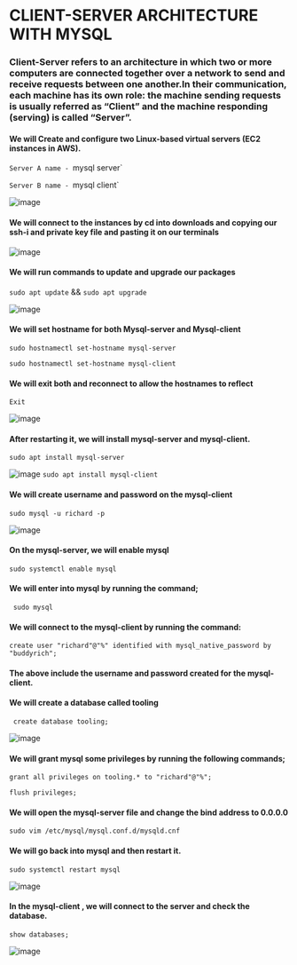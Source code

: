 # CLIENT-SERVER ARCHITECTURE WITH MYSQL

### Client-Server refers to an architecture in which two or more computers are connected together over a network to send and receive requests between one another.In their communication, each machine has its own role: the machine sending requests is usually referred as “Client” and the machine responding (serving) is called “Server”.

#### We will Create and configure two Linux-based virtual servers (EC2 instances in AWS).
`Server A name - `mysql server`

`Server B name - `mysql client`

![image](https://github.com/richardolat/PBL-1.LAMP/assets/134428528/dac67ce2-c4f1-45fc-a966-f99f34a81273)

#### We will connect to the instances by cd into downloads and copying our ssh-i and private key file and pasting it on our terminals 

![image](https://github.com/richardolat/PBL-1.LAMP/assets/134428528/59839c2e-4ae7-4d17-9a61-14152262ced9)

#### We will run commands to update and upgrade our packages 
`sudo apt update` && `sudo apt upgrade`

![image](https://github.com/richardolat/PBL-1.LAMP/assets/134428528/ebc1f9fe-039b-43ac-81c8-3d4a186b84b8)

#### We will set hostname for both Mysql-server and Mysql-client
 `sudo hostnamectl set-hostname mysql-server`
 
 `sudo hostnamectl set-hostname mysql-client`

#### We will exit both and reconnect to allow the hostnames to reflect

`Exit`

![image](https://github.com/richardolat/PBL-1.LAMP/assets/134428528/b206568d-50d1-4b97-b455-9813ea850d1d)


#### After restarting it, we will install mysql-server and mysql-client.
`sudo apt install mysql-server`

![image](https://github.com/richardolat/PBL-1.LAMP/assets/134428528/30a490d8-4c4c-45e6-a0fb-47262fe0db01)
`sudo apt install mysql-client`

#### We will create username and password on the mysql-client
 `sudo mysql -u richard -p`
 
 ![image](https://github.com/richardolat/PBL-1.LAMP/assets/134428528/04bec866-d70c-4e0d-9623-b864bf086e15)

#### On the mysql-server, we will enable mysql
 `sudo systemctl enable mysql`

 #### We will enter into mysql by running the command;
` sudo mysql`

#### We will connect to the mysql-client by running the command:
`create user "richard"@"%" identified with mysql_native_password by "buddyrich";`

#### The above include the username and password created for the mysql-client.

#### We will create a database called tooling
` create database tooling;`

![image](https://github.com/richardolat/PBL-1.LAMP/assets/134428528/f1201771-69cf-455f-8d44-6e4985bfaa05)

#### We will grant mysql some privileges by running the following commands;
`grant all privileges on tooling.* to "richard"@"%";`

`flush privileges;`

#### We will open the mysql-server file and change the bind address to 0.0.0.0
`sudo vim /etc/mysql/mysql.conf.d/mysqld.cnf`

#### We will go back into mysql and then restart it.
`sudo systemctl restart mysql`

![image](https://github.com/richardolat/PBL-1.LAMP/assets/134428528/4104726f-c04e-4b8f-8915-4b2fe5e746e3)


#### In the mysql-client , we will connect to the server and check the database.
 `show databases;`

![image](https://github.com/richardolat/PBL-1.LAMP/assets/134428528/33c04820-cd6d-4608-9a1c-3f40e8344bcd)
 



